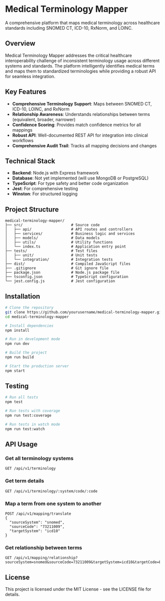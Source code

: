 # Medical Terminology Mapper

A comprehensive platform that maps medical terminology across healthcare standards including SNOMED CT, ICD-10, RxNorm, and LOINC.

## Overview

Medical Terminology Mapper addresses the critical healthcare interoperability challenge of inconsistent terminology usage across different systems and standards. The platform intelligently identifies medical terms and maps them to standardized terminologies while providing a robust API for seamless integration.

## Key Features

- **Comprehensive Terminology Support**: Maps between SNOMED CT, ICD-10, LOINC, and RxNorm
- **Relationship Awareness**: Understands relationships between terms (equivalent, broader, narrower)
- **Confidence Scoring**: Provides match confidence metrics for all mappings
- **Robust API**: Well-documented REST API for integration into clinical workflows
- **Comprehensive Audit Trail**: Tracks all mapping decisions and changes

## Technical Stack

- **Backend**: Node.js with Express framework
- **Database**: Not yet implemented (will use MongoDB or PostgreSQL)
- **TypeScript**: For type safety and better code organization
- **Jest**: For comprehensive testing
- **Winston**: For structured logging

## Project Structure

```
medical-terminology-mapper/
├── src/                      # Source code
│   ├── api/                  # API routes and controllers
│   ├── services/             # Business logic and services
│   ├── models/               # Data models
│   ├── utils/                # Utility functions
│   └── index.ts              # Application entry point
├── tests/                    # Test files
│   ├── unit/                 # Unit tests
│   └── integration/          # Integration tests
├── dist/                     # Compiled JavaScript files
├── .gitignore                # Git ignore file
├── package.json              # Node.js package file
├── tsconfig.json             # TypeScript configuration
└── jest.config.js            # Jest configuration
```

## Installation

```bash
# Clone the repository
git clone https://github.com/yourusername/medical-terminology-mapper.git
cd medical-terminology-mapper

# Install dependencies
npm install

# Run in development mode
npm run dev

# Build the project
npm run build

# Start the production server
npm start
```

## Testing

```bash
# Run all tests
npm test

# Run tests with coverage
npm run test:coverage

# Run tests in watch mode
npm run test:watch
```

## API Usage

### Get all terminology systems

```
GET /api/v1/terminology
```

### Get term details

```
GET /api/v1/terminology/:system/code/:code
```

### Map a term from one system to another

```
POST /api/v1/mapping/translate
{
  "sourceSystem": "snomed",
  "sourceCode": "73211009",
  "targetSystem": "icd10"
}
```

### Get relationship between terms

```
GET /api/v1/mapping/relationship?sourceSystem=snomed&sourceCode=73211009&targetSystem=icd10&targetCode=E11
```

## License

This project is licensed under the MIT License - see the LICENSE file for details.